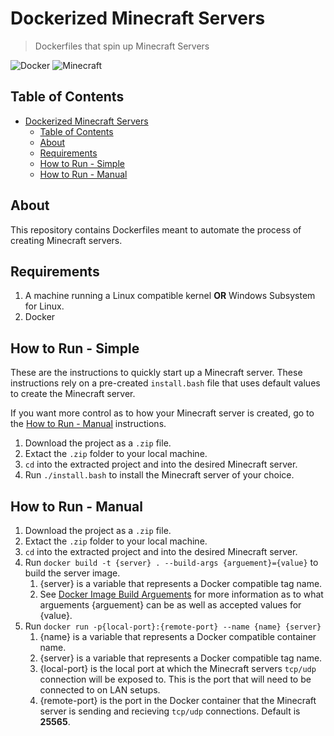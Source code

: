 # Dockerized Minecraft Servers

> Dockerfiles that spin up Minecraft Servers

![Docker](https://img.shields.io/badge/-Docker-blue) ![Minecraft](https://img.shields.io/badge/Minecraft-Fabric%2C%20Vanilla-green)

## Table of Contents

- [Dockerized Minecraft Servers](#dockerized-minecraft-servers)
  - [Table of Contents](#table-of-contents)
  - [About](#about)
  - [Requirements](#requirements)
  - [How to Run - Simple](#how-to-run---simple)
  - [How to Run - Manual](#how-to-run---manual)

## About

This repository contains Dockerfiles meant to automate the process of creating Minecraft servers.

## Requirements

1. A machine running a Linux compatible kernel **OR** Windows Subsystem for Linux.
2. Docker

## How to Run - Simple

These are the instructions to quickly start up a Minecraft server. These instructions rely on a pre-created `install.bash` file that uses default values to create the Minecraft server.

If you want more control as to how your Minecraft server is created, go to the [How to Run - Manual](#how-to-run---manual) instructions.

1. Download the project as a `.zip` file.
2. Extact the `.zip` folder to your local machine.
3. `cd` into the extracted project and into the desired Minecraft server.
4. Run `./install.bash` to install the Minecraft server of your choice.

## How to Run - Manual

1. Download the project as a `.zip` file.
2. Extact the `.zip` folder to your local machine.
3. `cd` into the extracted project and into the desired Minecraft server.
4. Run `docker build -t {server} . --build-args {arguement}={value}` to build the server image.
   1. {server} is a variable that represents a Docker compatible tag name.
   2. See [Docker Image Build Arguements](#docker-image-build-arguements) for more information as to what arguements {arguement} can be as well as accepted values for {value}.
5. Run `docker run -p{local-port}:{remote-port} --name {name} {server}`
   1. {name} is a variable that represents a Docker compatible container name.
   2. {server} is a variable that represents a Docker compatible tag name.
   3. {local-port} is the local port at which the Minecraft servers `tcp/udp` connection will be exposed to. This is the port that will need to be connected to on LAN setups.
   4. {remote-port} is the port in the Docker container that the Minecraft server is sending and recieving `tcp/udp` connections. Default is **25565**.
